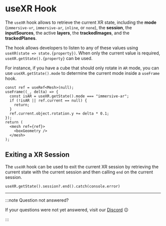# useXR Hook

The `useXR` hook allows to retrieve the current XR state, including the  **mode** (`immersive-vr`, `immersive-ar`, `inline`, or `none`), the **session**, the **inputSources**, the active **layers**, the **trackedImages**, and the **trackedPlanes**.

The hook allows developers to listen to any of these values using `useXR(state => state.{property})`. When only the current value is required, `useXR.getState().{property}` can be used.

For instance, if you have a cube that should only rotate in `AR` mode, you can use `useXR.getState().mode` to determine the current mode inside a `useFrame` hook.

```tsx
const ref = useRef<Mesh>(null);
useFrame((_, delta) => {
  const isAR = useXR.getState().mode === "immersive-ar";
  if (!isAR || ref.current == null) {
    return;
  }
  ref.current.object.rotation.y += delta * 0.1;
});
return (
  <mesh ref={ref}>
    <boxGeometry />
  </mesh>
);
```

## Exiting a XR Session

The `useXR` hook can be used to exit the current XR session by retrieving the current state with the current session and then calling `end` on the current session.

```tsx
useXR.getState().session?.end().catch(console.error)
```

---

:::note Question not answered?

If your questions were not yet answered, visit our [Discord](https://discord.gg/NCYM8ujndE) 😉

:::
